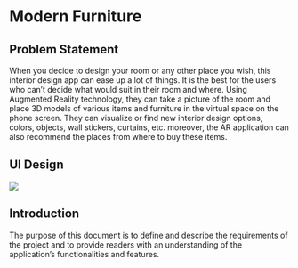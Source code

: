 # Modern Furniture

## Problem Statement
When you decide to design your room or any other place you wish, this interior design app can ease up a lot of things. It is the best for the users who can’t decide what would suit in their room and where. Using Augmented Reality technology, they can take a picture of the room and place 3D models of various items and furniture in the virtual space on the phone screen. They can visualize or find new interior design options, colors, objects, wall stickers, curtains, etc. moreover, the AR application can also recommend the places from where to buy these items.

## UI Design
![](user%20interface/ui.gif)

## Introduction
The purpose of this document is to define and describe the requirements of the project and to provide readers with an understanding of the application’s functionalities and features.


